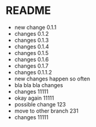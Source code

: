 # README

* new change 0.1.1
* changes 0.1.2
* changes 0.1.3
* changes 0.1.4
* changes 0.1.5
* changes 0.1.6
* changes 0.1.7
* changes 0.1.1.2
* new changes happen so often
* bla bla bla changes
* changes 11111
* okay again 11111
* possible change 123
* move to other branch 231
* changes 11111

